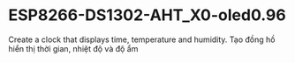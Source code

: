 # ESP8266-DS1302-AHT_X0-oled0.96
Create a clock that displays time, temperature and humidity. Tạo đồng hồ hiển thị thời gian, nhiệt độ và độ ẩm
